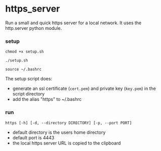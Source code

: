 # https_server
Run a small and quick https server for a local network. It uses the http.server python module.

### setup
`chmod +x setup.sh`

`./setup.sh`

`source ~/.bashrc`

The setup script does:
* generate an ssl certificate (`cert.pem`) and private key (`key.pem`) in the script directory
* add the alias "https" to ~/.bashrc

### run
`https [-h] [-d, --directory DIRECTORY] [-p, --port PORT]`

* default directory is the users home directory
* default port is 4443
* the local https server URL is copied to the clipboard
